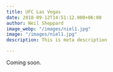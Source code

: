 ```yaml
---
title: UFC Las Vegas
date: 2018-09-12T14:51:12.000+06:00
author: Neil Sheppard
image_webp: "/images/niel1.jpg"
image: "/images/niel1.jpg"
description: This is meta description

---
```

Coming soon.
